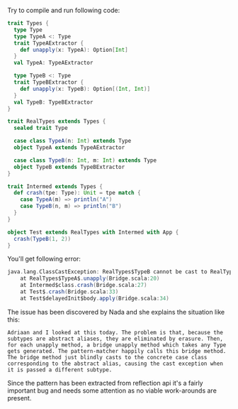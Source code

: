 Try to compile and run following code:
```scala
trait Types {
  type Type
  type TypeA <: Type
  trait TypeAExtractor {
    def unapply(x: TypeA): Option[Int]
  }
  val TypeA: TypeAExtractor

  type TypeB <: Type
  trait TypeBExtractor {
    def unapply(x: TypeB): Option[(Int, Int)]
  }
  val TypeB: TypeBExtractor
}

trait RealTypes extends Types {
  sealed trait Type

  case class TypeA(n: Int) extends Type
  object TypeA extends TypeAExtractor

  case class TypeB(n: Int, m: Int) extends Type
  object TypeB extends TypeBExtractor
}

trait Intermed extends Types {
  def crash(tpe: Type): Unit = tpe match {
    case TypeA(m) => println("A")
    case TypeB(n, m) => println("B")
  }
}

object Test extends RealTypes with Intermed with App {
  crash(TypeB(1, 2))
}
```

You'll get following error:

```scala
java.lang.ClassCastException: RealTypes$TypeB cannot be cast to RealTypes$TypeA
	at RealTypes$TypeA$.unapply(Bridge.scala:20)
	at Intermed$class.crash(Bridge.scala:27)
	at Test$.crash(Bridge.scala:33)
	at Test$delayedInit$body.apply(Bridge.scala:34)
```

The issue has been discovered by Nada and she explains the situation like this:

```
Adriaan and I looked at this today. The problem is that, because the
subtypes are abstract aliases, they are eliminated by erasure. Then,
for each unapply method, a bridge unapply method which takes any Type
gets generated. The pattern-matcher happily calls this bridge method.
The bridge method just blindly casts to the concrete case class
corresponding to the abstract alias, causing the cast exception when
it is passed a different subtype.
```

Since the pattern has been extracted from reflection api it's a fairly important bug and needs some attention as no viable work-arounds are present.
